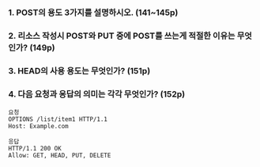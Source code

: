 ### 1. POST의 용도 3가지를 설명하시오. (141~145p)

### 2. 리소스 작성시 POST와 PUT 중에 POST를 쓰는게 적절한 이유는 무엇인가? (149p)

### 3. HEAD의 사용 용도는 무엇인가? (151p)

### 4. 다음 요청과 응답의 의미는 각각 무엇인가? (152p)

```text
요청
OPTIONS /list/item1 HTTP/1.1
Host: Example.com

응답
HTTP/1.1 200 OK
Allow: GET, HEAD, PUT, DELETE
```
